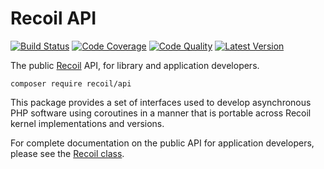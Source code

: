 # Recoil API

[![Build Status](http://img.shields.io/travis/recoilphp/api/master.svg?style=flat-square)](https://travis-ci.org/recoilphp/api)
[![Code Coverage](https://img.shields.io/codecov/c/github/recoilphp/api/master.svg?style=flat-square)](https://codecov.io/github/recoilphp/api)
[![Code Quality](https://img.shields.io/scrutinizer/g/recoilphp/api/master.svg?style=flat-square)](https://scrutinizer-ci.com/g/recoilphp/api/)
[![Latest Version](http://img.shields.io/packagist/v/recoil/api.svg?style=flat-square&label=semver)](https://semver.org)

The public [Recoil](https://github.com/recoilphp/recoil) API, for library and
application developers.

    composer require recoil/api

This package provides a set of interfaces used to develop asynchronous PHP
software using coroutines in a manner that is portable across Recoil kernel
implementations and versions.

For complete documentation on the public API for application developers,
please see the [Recoil class](src/Recoil.php).
